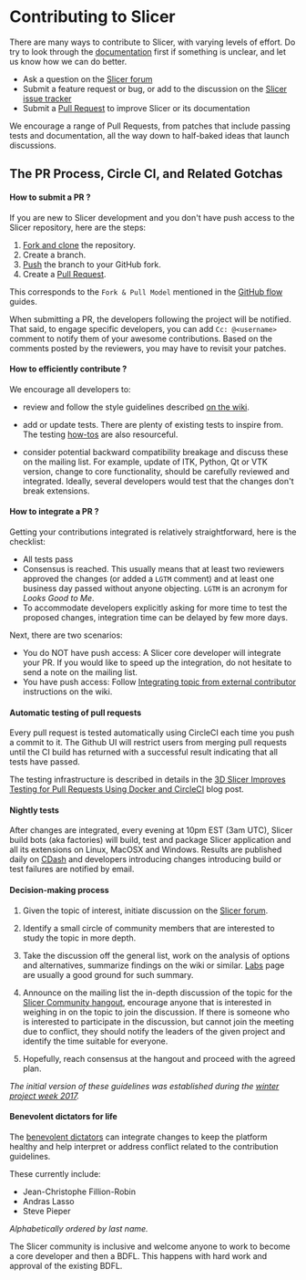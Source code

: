 Contributing to Slicer
======================

There are many ways to contribute to Slicer, with varying levels of effort.  Do try to
look through the [documentation](https://www.slicer.org/wiki/Documentation/Nightly/Developers) first if something is unclear, and let us know how we can
do better.

  * Ask a question on the [Slicer forum](https://discourse.slicer.org)
  * Submit a feature request or bug, or add to the discussion on the [Slicer issue tracker](http://na-mic.org/Mantis)
  * Submit a [Pull Request](https://github.com/Slicer/Slicer/pulls) to improve Slicer or its documentation

We encourage a range of Pull Requests, from patches that include passing tests and
documentation, all the way down to half-baked ideas that launch discussions.

The PR Process, Circle CI, and Related Gotchas
----------------------------------------------

#### How to submit a PR ?

If you are new to Slicer development and you don't have push access to the Slicer
repository, here are the steps:

1. [Fork and clone](https://help.github.com/articles/fork-a-repo/) the repository.
3. Create a branch.
4. [Push](https://help.github.com/articles/pushing-to-a-remote/) the branch to your GitHub fork.
5. Create a [Pull Request](https://github.com/Slicer/Slicer/pulls).

This corresponds to the `Fork & Pull Model` mentioned in the [GitHub flow](https://guides.github.com/introduction/flow/index.html)
guides.

When submitting a PR, the developers following the project will be notified. That
said, to engage specific developers, you can add `Cc: @<username>` comment to notify
them of your awesome contributions.
Based on the comments posted by the reviewers, you may have to revisit your patches.


#### How to efficiently contribute ?

We encourage all developers to:

* review and follow the style guidelines described
[on the wiki](https://www.slicer.org/wiki/Documentation/Nightly/Developers/Style_Guide#Commits).

* add or update tests. There are plenty of existing tests to inspire from. The
  testing [how-tos](https://www.slicer.org/wiki/Documentation/Nightly/Developers/Tutorials/Testing) are
  also resourceful.

* consider potential backward compatibility breakage and discuss these on the
  mailing list. For example, update of ITK, Python, Qt or VTK version, change to
  core functionality, should be carefully reviewed and integrated. Ideally, several
  developers would test that the changes don't break extensions.

#### How to integrate a PR ?

Getting your contributions integrated is relatively straightforward, here
is the checklist:

* All tests pass
* Consensus is reached. This usually means that at least two reviewers approved
  the changes (or added a `LGTM` comment) and at least one business day passed
  without anyone objecting. `LGTM` is an acronym for _Looks Good to Me_.
* To accommodate developers explicitly asking for more time to test the
  proposed changes, integration time can be delayed by few more days.

Next, there are two scenarios:
* You do NOT have push access: A Slicer core developer will integrate your PR. If
  you would like to speed up the integration, do not hesitate to send a note on
  the mailing list.
* You have push access: Follow [Integrating topic from external contributor](https://www.slicer.org/wiki/Slicer:git-svn#Integrating_topic_from_external_contributor)
  instructions on the wiki.


#### Automatic testing of pull requests

Every pull request is tested automatically using CircleCI each time you push a
commit to it. The Github UI will restrict users from merging pull requests until
the CI build has returned with a successful result indicating that all tests have
passed.

The testing infrastructure is described in details in the
[3D Slicer Improves Testing for Pull Requests Using Docker and CircleCI](https://blog.kitware.com/3d-slicer-improves-testing-for-pull-requests-using-docker-and-circleci/)
blog post.


#### Nightly tests

After changes are integrated, every evening at 10pm EST (3am UTC), Slicer build bots (aka factories)
will build, test and package Slicer application and all its extensions on Linux, MacOSX
and Windows. Results are published daily on [CDash](http://slicer.cdash.org/index.php?project=Slicer4)
and developers introducing changes introducing build or test failures are notified by
email.


#### Decision-making process

1. Given the topic of interest, initiate discussion on the [Slicer forum](https://discourse.slicer.org).

2. Identify a small circle of community members that are interested to study the
   topic in more depth.

3. Take the discussion off the general list, work on the analysis of options and
   alternatives, summarize findings on the wiki or similar. [Labs](https://www.slicer.org/wiki/Documentation/Labs)
   page are usually a good ground for such summary.

4. Announce on the mailing list the in-depth discussion of the topic for the
   [Slicer Community hangout](https://www.slicer.org/wiki/Documentation/Nightly/Developers/Meetings),
   encourage anyone that is interested in weighing in on the topic to join the
   discussion. If there is someone who is interested to participate in the discussion,
   but cannot join the meeting due to conflict, they should notify the leaders of
   the given project and identify the time suitable for everyone.

5. Hopefully, reach consensus at the hangout and proceed with the agreed plan.


*The initial version of these guidelines was established during the [winter
 project week 2017](http://www.na-mic.org/Wiki/index.php/2017_Winter_Project_Week/UpdatingCommunityForums).*

#### Benevolent dictators for life

The [benevolent dictators](https://en.wikipedia.org/wiki/Benevolent_dictator_for_life) can
integrate changes to keep the platform healthy and help interpret
or address conflict related to the contribution guidelines.


These currently include:

* Jean-Christophe Fillion-Robin
* Andras Lasso
* Steve Pieper

*Alphabetically ordered by last name.*

The Slicer community is inclusive and welcome anyone to work to become a core
developer and then a BDFL. This happens with hard work and approval of the existing
BDFL.

